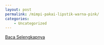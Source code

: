 ```yaml
---
layout: post
permalink: /mimpi-pakai-lipstik-warna-pink/
categories:
    - Uncategorized
---
```


[Baca Selengkapnya](/06)